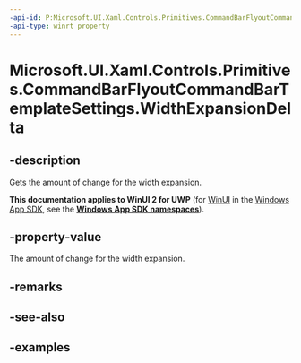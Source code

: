 ```yaml
---
-api-id: P:Microsoft.UI.Xaml.Controls.Primitives.CommandBarFlyoutCommandBarTemplateSettings.WidthExpansionDelta
-api-type: winrt property
---
```

<!-- Property syntax.
public double WidthExpansionDelta { get; }
-->

# Microsoft.UI.Xaml.Controls.Primitives.CommandBarFlyoutCommandBarTemplateSettings.WidthExpansionDelta


## -description

Gets the amount of change for the width expansion.


**This documentation applies to WinUI 2 for UWP** (for [WinUI](/windows/apps/winui/winui3/) in the [Windows App SDK](/windows/apps/windows-app-sdk/), see the **[Windows App SDK namespaces](/windows/windows-app-sdk/api/winrt/)**).

## -property-value

The amount of change for the width expansion.


## -remarks


## -see-also


## -examples


